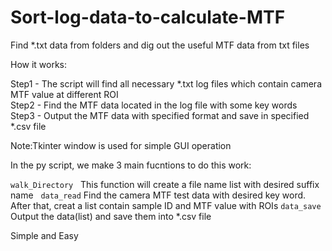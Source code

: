 # Sort-log-data-to-calculate-MTF
Find *.txt data from folders and dig out the useful MTF data from txt files

<h>How it works:</h>
    <div>Step1 - The script will find all necessary *.txt log files which contain camera MTF value at different ROI</div>
    <div>Step2 - Find the MTF data located in the log file with some key words</div>
    <div>Step3 - Output the MTF data with specified format and save in specified *.csv file</div>

Note:Tkinter window is used for simple GUI operation

In the py script, we make 3 main fucntions to do this work:

   <code>walk_Directory</code>
   This function will create a file name list with desired suffix name
   <code>data_read</code>
   Find the camera MTF test data with desired key word. After that, creat a list contain sample ID and MTF value with ROIs
   <code>data_save</code>
   Output the data(list) and save them into *.csv file

Simple and Easy

